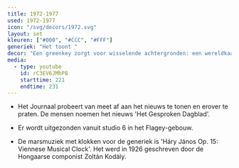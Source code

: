 ```yaml
---
title: 1972-1977
used: 1972-1977
icon: "/svg/decors/1972.svg"
layout: set
kleuren: ["#000", "#CCC", "#FFF"]
generiek: "Het toont "
decor: "Een greenkey zorgt voor wisselende achtergronden: een wereldkaart voor buitenlands nieuws, een groene titel 'Sport' voor sportieve berichten."
media:
  - type: youtube
    id: rC3EV6JMhP8
    starttime: 221
    endtime: 231
---
```


* Het Journaal probeert van meet af aan het nieuws te tonen en erover te praten. De mensen noemen het nieuws 'Het Gesproken Dagblad'.

* Er wordt uitgezonden vanuit studio 6 in het Flagey-gebouw.

* De marsmuziek met klokken voor de generiek is 'Háry János Op. 15: Viennese Musical Clock'. Het werd in 1926 geschreven door de Hongaarse componist Zoltán Kodály.
